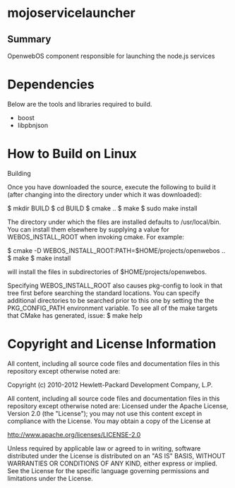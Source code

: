 mojoservicelauncher
===================

Summary
-------
OpenwebOS component responsible for launching the node.js services

Dependencies
============

Below are the tools and libraries required to build.

- boost
- libpbnjson


How to Build on Linux
=====================
Building

Once you have downloaded the source, execute the following to build it (after changing into the directory under which it was downloaded):

$ mkdir BUILD
$ cd BUILD
$ cmake ..
$ make
$ sudo make install

The directory under which the files are installed defaults to /usr/local/bin. You can install them elsewhere by supplying a value for WEBOS_INSTALL_ROOT when invoking cmake. For example:

$ cmake -D WEBOS_INSTALL_ROOT:PATH=$HOME/projects/openwebos ..
$ make
$ make install

will install the files in subdirectories of $HOME/projects/openwebos.

Specifying WEBOS_INSTALL_ROOT also causes pkg-config to look in that tree first before searching the standard locations. You can specify additional directories to be searched prior to this one by setting the the PKG_CONFIG_PATH environment variable.
To see all of the make targets that CMake has generated, issue:
$ make help

# Copyright and License Information

All content, including all source code files and documentation files in this repository except otherwise noted are:

Copyright (c) 2010-2012 Hewlett-Packard Development Company, L.P.

All content, including all source code files and documentation files in this repository except otherwise noted are: Licensed under the Apache License, Version 2.0 (the "License"); you may not use this content except in compliance with the License. You may obtain a copy of the License at

http://www.apache.org/licenses/LICENSE-2.0

Unless required by applicable law or agreed to in writing, software distributed under the License is distributed on an "AS IS" BASIS, WITHOUT WARRANTIES OR CONDITIONS OF ANY KIND, either express or implied. See the License for the specific language governing permissions and limitations under the License.

